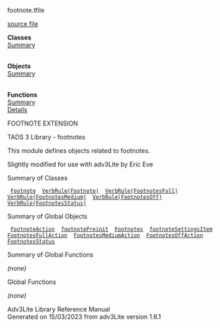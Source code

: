 <span class="title">footnote.t</span><span class="type">file</span>

[source file](../source/footnote.t.html)

**Classes**  
[Summary](#_ClassSummary_)  
 

**Objects**  
[Summary](#_ObjectSummary_)  
 

**Functions**  
[Summary](#_FunctionSummary_)  
[Details](#_Functions_)

<div class="fdesc">

FOOTNOTE EXTENSION

TADS 3 Library - footnotes

This module defines objects related to footnotes.

Slightly modified for use with adv3Lite by Eric Eve

</div>

<span id="_ClassSummary_"></span>

<div class="mjhd">

<span class="hdln">Summary of Classes</span>  

</div>

` `[`Footnote`](../object/Footnote.html)`  `[`VerbRule(Footnote)`](../object/VerbRule(Footnote).html)`  `[`VerbRule(FootnotesFull)`](../object/VerbRule(FootnotesFull).html)`  `[`VerbRule(FootnotesMedium)`](../object/VerbRule(FootnotesMedium).html)`  `[`VerbRule(FootnotesOff)`](../object/VerbRule(FootnotesOff).html)`  `[`VerbRule(FootnotesStatus)`](../object/VerbRule(FootnotesStatus).html)`  `
<span id="_ObjectSummary_"></span>

<div class="mjhd">

<span class="hdln">Summary of Global Objects</span>  

</div>

` `[`FootnoteAction`](../object/FootnoteAction.html)`  `[`footnotePreinit`](../object/footnotePreinit.html)`  `[`Footnotes`](../object/Footnotes.html)`  `[`footnoteSettingsItem`](../object/footnoteSettingsItem.html)`  `[`FootnotesFullAction`](../object/FootnotesFullAction.html)`  `[`FootnotesMediumAction`](../object/FootnotesMediumAction.html)`  `[`FootnotesOffAction`](../object/FootnotesOffAction.html)`  `[`FootnotesStatus`](../object/FootnotesStatus.html)`  `
<span id="FunctionSummary_"></span>

<div class="mjhd">

<span class="hdln">Summary of Global Functions</span>  

</div>

*(none)* <span id="_Functions_"></span>

<div class="mjhd">

<span class="hdln">Global Functions</span>  

</div>

*(none)*

<div class="ftr">

Adv3Lite Library Reference Manual  
Generated on 15/03/2023 from adv3Lite version 1.6.1

</div>
